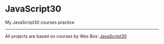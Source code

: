 # JavaScript30
My JavaScript30 courses practice

___
All projects are based on courses by Wes Bos: [JavaScript30](https://javascript30.com/)
